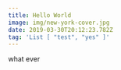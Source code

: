 ```yaml
---
title: Hello World
image: img/new-york-cover.jpg
date: 2019-03-30T20:12:23.782Z
tag: 'List [ "test", "yes" ]'
---
```

what ever
